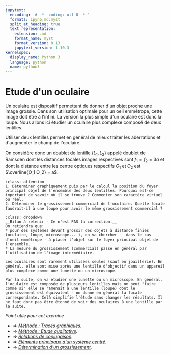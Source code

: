 ```yaml
---
jupytext:
  encoding: '# -*- coding: utf-8 -*-'
  formats: ipynb,md:myst
  split_at_heading: true
  text_representation:
    extension: .md
    format_name: myst
    format_version: 0.13
    jupytext_version: 1.10.3
kernelspec:
  display_name: Python 3
  language: python
  name: python3
---
```


# Etude d'un oculaire

Un oculaire est dispositif permettant de donner d'un objet proche une image grossie. Dans son utilisation optimale pour un oeil emmétrope, cette image doit être à l'infini. La version la plus simple d'un oculaire est donc la loupe. Nous allons ici étudier un oculaire plus complexe composé de deux lentilles.

Utiliser deux lentilles permet en général de mieux traiter les aberrations et d'augmenter le champ de l'oculaire.

On considère donc un doublet de lentille \{$L_1,L_2$\} appelé doublet de Ramsden dont les distances focales images respectives sont $f_1 = f_2 = 3a$ et dont la distance entre les centre optiques respectifs $O_1$ et $O_2$ est $\overline{O_1 O_2} = a$.


````{admonition} Exercice 
:class: attention
1. Déterminer graphiquement puis par le calcul la position du foyer principal objet de l'ensemble des deux lentilles. Pourquoi est-ce important de savoir où il se trouve ? Commenter son caractère virtuel ou réel.
2. Déterminer le grossissement commercial de l'oculaire. Quelle focale faudrait-il à une loupe pour avoir le même grossissement commercial ?
````

````{important} 
:class: dropdown
__Bilan à retenir - Ce n'est PAS la correction.__  
On retiendra que:
* pour des systèmes devant grossir des objets à distance finies (oculaire, loupe, microscope... ), on va chercher -  dans le cas d'oeil emmétrope - à placer l'objet sur le foyer principal objet de l'ensemble.
* La mesure du grossissement (commercial) passe en général par l'utilisation de l'image intermédiaire.
````

````{topic} Modélisation simplifiée
Les oculaires sont rarement utilisées seules (sauf en joaillerie). En général, elle sont mise après une lentille d'objectif dans un appareil plus complexe comme une lunette ou un microscope.

Par la suite, on va étudier une lunette ou un microscope. En général, l'oculaire est composée de plusieurs lentilles mais on peut "faire comme si" elle se ramenait à une lentille (loupe) dont le grossissement est équivalent - on donne en général la focale correspondante. Celà simplifie l'étude sans changer les résultats. Il ne faut donc pas être étonné de voir des oculaires à une lentille par la suite.
````

_Point utile pour cet exercice_
* _$\Longrightarrow$ [Méthode : Tracés graphiques](traces_gr)._
* _$\Longrightarrow$ [Méthode : Etude qualitative](lentille_qu)._
* _$\Longrightarrow$ [Relations de conjugaison](conjugaison)._
* _$\Longrightarrow$ [Eléments principaux d'un système centré](foyers)._
* _$\Longrightarrow$ [Détermination d'un grossissement](grossissement)._